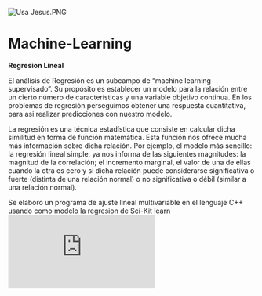 ![Usa Jesus.PNG](https://github.com/jchaves1406/Personales/blob/main/wallpaperbetter%20(1).jpg)
# Machine-Learning

**Regresion Lineal**

El análisis de Regresión es un subcampo de “machine learning supervisado”. Su propósito es establecer un modelo para la relación entre un cierto número de características y una variable objetivo continua. En los problemas de regresión perseguimos obtener una respuesta cuantitativa, para asi realizar predicciones con nuestro modelo. 

La regresión es una técnica estadística que consiste en calcular dicha similitud en forma de función matemática. Esta función nos ofrece mucha más información sobre dicha relación. Por ejemplo, el modelo más sencillo: la regresión lineal simple, ya nos informa de las siguientes magnitudes: la magnitud de la correlación; el incremento marginal, el valor de una de ellas cuando la otra es cero y si dicha relación puede considerarse significativa o fuerte (distinta de una relación normal) o no significativa o débil (similar a una relación normal).

Se elaboro un programa de ajuste lineal multivariable en el lenguaje C++ usando como modelo la regresion de Sci-Kit learn ![dd](https://scikit-learn.org/stable/modules/generated/sklearn.linear_model.LinearRegression.html)





